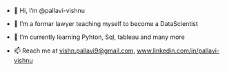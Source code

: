 - 👋 Hi, I’m @pallavi-vishnu
- 👀 I’m a formar lawyer teaching myself to become a DataScientist
- 🌱 I’m currently learning Pyhton, Sql, tableau and many more

- 📫 Reach me at vishn.pallavi9@gmail.com, www.linkedin.com/in/pallavi-vishnu


<!---
pallavi-vishnu/pallavi-vishnu is a ✨ special ✨ repository because its `README.md` (this file) appears on your GitHub profile.
You can click the Preview link to take a look at your changes.
--->
